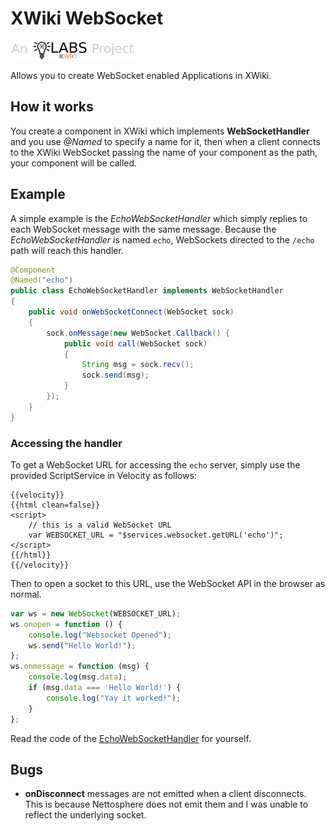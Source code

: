 # XWiki WebSocket

[![XWiki labs logo](https://raw.githubusercontent.com/xwiki-labs/xwiki-labs-logo/master/projects/xwikilabs/xwikilabsproject.png "XWiki labs")](https://labs.xwiki.com/xwiki/bin/view/Projects/XWikiLabsProject)

Allows you to create WebSocket enabled Applications in XWiki.

## How it works

You create a component in XWiki which implements **WebSocketHandler** and you use *@Named* to
specify a name for it, then when a client connects to the XWiki WebSocket passing the name of
your component as the path, your component will be called.

## Example

A simple example is the *EchoWebSocketHandler* which simply replies to each WebSocket message
with the same message. Because the *EchoWebSocketHandler* is named `echo`, WebSockets directed to
the `/echo` path will reach this handler.

```java
@Component
@Named("echo")
public class EchoWebSocketHandler implements WebSocketHandler
{
    public void onWebSocketConnect(WebSocket sock)
    {
        sock.onMessage(new WebSocket.Callback() {
            public void call(WebSocket sock)
            {
                String msg = sock.recv();
                sock.send(msg);
            }
        });
    }
}
```

### Accessing the handler

To get a WebSocket URL for accessing the `echo` server, simply use the provided ScriptService
in Velocity as follows:

```
{{velocity}}
{{html clean=false}}
<script>
    // this is a valid WebSocket URL
    var WEBSOCKET_URL = "$services.websocket.getURL('echo')";
</script>
{{/html}}
{{/velocity}}
```

Then to open a socket to this URL, use the WebSocket API in the browser as normal.

```javascript
var ws = new WebSocket(WEBSOCKET_URL);
ws.onopen = function () {
    console.log("Websocket Opened");
    ws.send("Hello World!");
};
ws.onmessage = function (msg) {
    console.log(msg.data);
    if (msg.data === 'Hello World!') {
        console.log("Yay it worked!");
    }
};
```

Read the code of the [EchoWebSocketHandler](https://github.com/xwiki-contrib/xwiki-contrib-websocket/tree/master/xwiki-contrib-websocket-nettosphere/src/main/java/org.xwiki.websocket/EchoWebSocketHandler.java)
for yourself.

## Bugs

* **onDisconnect** messages are not emitted when a client disconnects. This is because
Nettosphere does not emit them and I was unable to reflect the underlying socket.


